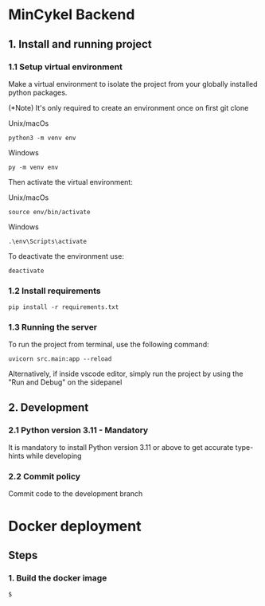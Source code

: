 # MinCykel Backend

## 1. Install and running project


### 1.1 Setup virtual environment

Make a virtual environment to isolate the project from your globally installed
python packages.

(*Note) It's only required to create an environment once on first git clone

Unix/macOs
```console
python3 -m venv env
```
Windows
```
py -m venv env
```

Then activate the virtual environment:

Unix/macOs
```
source env/bin/activate
```
Windows
```
.\env\Scripts\activate
```

To deactivate the environment use:
```
deactivate
```
### 1.2 Install requirements

```
pip install -r requirements.txt
```

### 1.3 Running the server

To run the project from terminal, use the following command:
```
uvicorn src.main:app --reload
```

Alternatively, if inside vscode editor, simply run the project by using the "Run and Debug" on 
the sidepanel

## 2. Development 

### 2.1 Python version 3.11 - Mandatory

It is mandatory to install Python version 3.11 or above to get accurate type-hints while developing

### 2.2 Commit policy

Commit code to the development branch

# Docker deployment

## Steps

### 1. Build the docker image
```console
$ 
```


